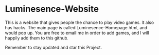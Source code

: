 # Luminesence-Website
This is a website that gives people the chance to play video games. It also has hacks.
The main page is called Luminesence-Homepage.html, and would pop up. You are free to email me
in order to add games, and I will happily add them to this github.

Remember to stay updated and star this Project.
